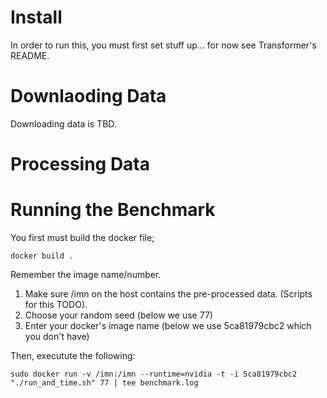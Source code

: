 Install
==========

In order to run this, you must first set stuff up... for now see Transformer's README.


Downlaoding Data
==========

Downloading data is TBD.


Processing Data
=============





Running the Benchmark
============

You first must build the docker file;

    docker build .


Remember the image name/number.


1. Make sure /imn on the host contains the pre-processed data. (Scripts for this TODO).
2. Choose your random seed (below we use 77)
3. Enter your docker's image name (below we use 5ca81979cbc2 which you don't have)

Then, executute the following:

    sudo docker run -v /imn:/imn --runtime=nvidia -t -i 5ca81979cbc2 "./run_and_time.sh" 77 | tee benchmark.log


